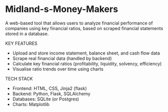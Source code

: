 # Midland-s-Money-Makers

A web-based tool that allows users to analyze financial performance of companies using key financial ratios, based on scraped financial statements stored in a database.

KEY FEATURES
- Upload and store income statement, balance sheet, and cash flow data
- Scrape real financial data (handled by backend)
- Calculate key financial ratios (profitability, liquidity, solvency, efficiency)
- Visualise ratio trends over time using charts

TECH STACK
- Frontend: HTML, CSS, Jinja2 (flask)
- Backend: Python, Flask, SQLAlchemy
- Databases: SQLite (or Postgres)
- Charts: Matplotlib
